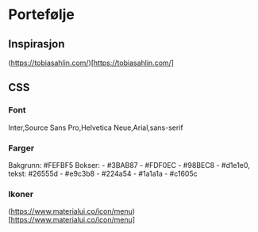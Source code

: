 # Portefølje

## Inspirasjon
(https://tobiasahlin.com/)[https://tobiasahlin.com/]

## CSS
### Font
Inter,Source Sans Pro,Helvetica Neue,Arial,sans-serif

### Farger
Bakgrunn: #FEFBF5
Bokser: 
    - #3BAB87
    - #FDF0EC
    - #98BEC8
    - #d1e1e0, tekst: #26555d
    - #e9c3b8
    - #224a54
    - #1a1a1a
    - #c1605c
### Ikoner
(https://www.materialui.co/icon/menu)[https://www.materialui.co/icon/menu]